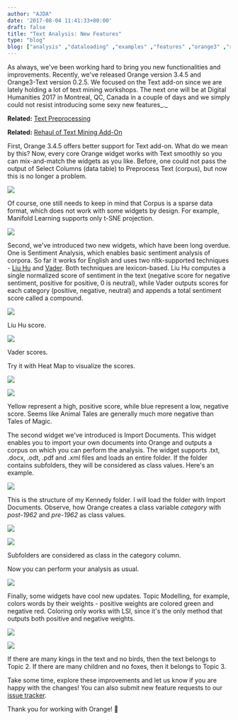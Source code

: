 ```yaml
---
author: "AJDA"
date: '2017-08-04 11:41:33+00:00'
draft: false
title: "Text Analysis: New Features"
type: "blog"
blog: ["analysis" ,"dataloading" ,"examples" ,"features" ,"orange3" ,"release"  ,"text mining" ,"version" ,"widget" ,"workshop" ]
---
```


As always, we've been working hard to bring you new functionalities and improvements. Recently, we've released Orange version 3.4.5 and Orange3-Text version 0.2.5. We focused on the Text add-on since we are lately holding a lot of text mining workshops. The next one will be at Digital Humanities 2017 in Montreal, QC, Canada in a couple of days and we simply could not resist introducing some sexy new features_._


**Related:** [Text Preprocessing](/blog/2017/06/19/text-preprocessing/)




**Related:** [Rehaul of Text Mining Add-On](/blog/2016/07/05/rehaul-of-text-mining-add-on/)


First, Orange 3.4.5 offers better support for Text add-on. What do we mean by this? Now, every core Orange widget works with Text smoothly so you can mix-and-match the widgets as you like. Before, one could not pass the output of Select Columns (data table) to Preprocess Text (corpus), but now this is no longer a problem.

![](/images/2017/08/Screen-Shot-2017-08-04-at-13.33.28.png)

Of course, one still needs to keep in mind that Corpus is a sparse data format, which does not work with some widgets by design. For example, Manifold Learning supports only t-SNE projection.

![](/images/2017/08/Screen-Shot-2017-08-04-at-10.37.03.png)



Second, we've introduced two new widgets, which have been long overdue. One is Sentiment Analysis, which enables basic sentiment analysis of corpora. So far it works for English and uses two nltk-supported techniques - [Liu Hu](https://www.cs.uic.edu/~liub/publications/kdd04-revSummary.pdf) and [Vader](http://comp.social.gatech.edu/papers/icwsm14.vader.hutto.pdf). Both techniques are lexicon-based. Liu Hu computes a single normalized score of sentiment in the text (negative score for negative sentiment, positive for positive, 0 is neutral), while Vader outputs scores for each category (positive, negative, neutral) and appends a total sentiment score called a compound.

![](/images/2017/08/Screen-Shot-2017-08-04-at-11.00.25.png)

Liu Hu score.

![](/images/2017/08/Screen-Shot-2017-08-04-at-10.59.57.png)

Vader scores.



Try it with Heat Map to visualize the scores.

![](/images/2017/08/Screen-Shot-2017-08-04-at-11.05.23.png)


![](/images/2017/08/Screen-Shot-2017-08-04-at-11.05.19.png)

Yellow represent a high, positive score, while blue represent a low, negative score. Seems like Animal Tales are generally much more negative than Tales of Magic.



The second widget we've introduced is Import Documents. This widget enables you to import your own documents into Orange and outputs a corpus on which you can perform the analysis. The widget supports .txt, .docx, .odt, .pdf and .xml files and loads an entire folder. If the folder contains subfolders, they will be considered as class values. Here's an example.

![](/images/2017/08/Screen-Shot-2017-08-04-at-11.11.17.png)


This is the structure of my Kennedy folder. I will load the folder with Import Documents. Observe, how Orange creates a class variable _category_ with _post-1962_ and _pre-1962_ as class values.

![](/images/2017/08/Screen-Shot-2017-08-04-at-11.15.01.png)


![](/images/2017/08/Screen-Shot-2017-08-04-at-11.15.14.png)

Subfolders are considered as class in the category column.



Now you can perform your analysis as usual.

![](/images/2017/08/Screen-Shot-2017-08-04-at-11.15.44.png)


Finally, some widgets have cool new updates. Topic Modelling, for example, colors words by their weights - positive weights are colored green and negative red. Coloring only works with LSI, since it's the only method that outputs both positive and negative weights.

![](/images/2017/08/Screen-Shot-2017-08-04-at-11.31.51.png)

![](/images/2017/08/Screen-Shot-2017-08-04-at-12.23.24.png)

If there are many kings in the text and no birds, then the text belongs to Topic 2. If there are many children and no foxes, then it belongs to Topic 3.



Take some time, explore these improvements and let us know if you are happy with the changes! You can also submit new feature requests to our [issue tracker](https://github.com/biolab/orange3-text/issues).



Thank you for working with Orange! 🍊
